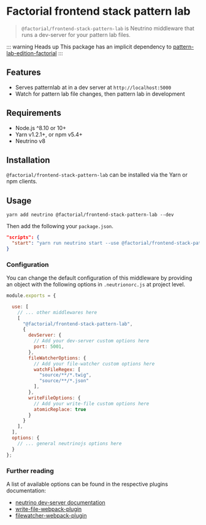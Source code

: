 # Factorial frontend stack pattern lab

> `@factorial/frontend-stack-pattern-lab` is Neutrino middleware that runs a dev-server for your pattern lab files.

::: warning Heads up
This package has an implicit dependency to [pattern-lab-edition-factorial](https://github.com/factorial-io/pattern-lab-edition-factorial)
:::

## Features

- Serves patternlab at in a dev server at `http://localhost:5000`
- Watch for pattern lab file changes, then pattern lab in development

## Requirements

- Node.js ^8.10 or 10+
- Yarn v1.2.1+, or npm v5.4+
- Neutrino v8

## Installation

`@factorial/frontend-stack-pattern-lab` can be installed via the Yarn or npm clients.

## Usage

    yarn add neutrino @factorial/frontend-stack-pattern-lab --dev

Then add the following your `package.json`.

```json
"scripts": {
  "start": "yarn run neutrino start --use @factorial/frontend-stack-pattern-lab",
}
```

### Configuration

You can change the default configuration of this middleware by providing an
object with the following options in `.neutrionorc.js` at project level.

```js
module.exports = {

  use: [
    // ... other middlewares here
    [
      "@factorial/frontend-stack-pattern-lab",
      {
        devServer: {
          // Add your dev-server custom options here
          port: 5001,
        },
        fileWatcherOptions: {
          // Add your file-watcher custom options here
          watchFileRegex: [
            "source/**/*.twig",
            "source/**/*.json"
          ],
        },
        writeFileOptions: {
          // Add your write-file custom options here
          atomicReplace: true
        }
      }
    ],
  ],
  options: {
    // ... general neutrinojs options here
  }
};
```

### Further reading

A list of available options can be found in the respective plugins documentation:

- [neutrino dev-server documentation](https://neutrinojs.org/packages/dev-server/)
- [write-file-webpack-plugin](https://www.npmjs.com/package/write-file-webpack-plugin)
- [filewatcher-webpack-plugin](https://www.npmjs.com/package/filewatcher-webpack-plugin)
